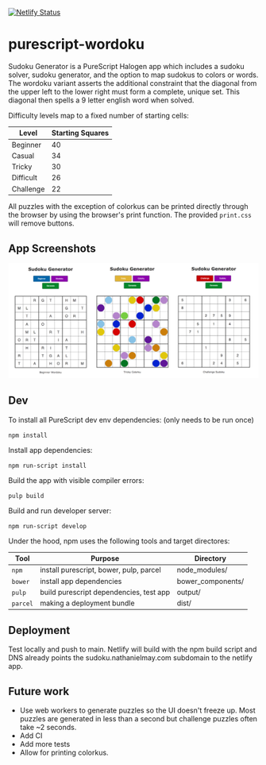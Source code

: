 [![Netlify Status](https://api.netlify.com/api/v1/badges/5e93a932-86a7-4294-a6a6-e70ad0077833/deploy-status)](https://app.netlify.com/sites/stoic-poitras-5e2add/deploys)

# purescript-wordoku

Sudoku Generator is a PureScript Halogen app which includes a sudoku solver, sudoku generator, and the option to map sudokus to colors or words. The wordoku variant asserts the additional constraint that the diagonal from the upper left to the lower right must form a complete, unique set. This diagonal then spells a 9 letter english word when solved.

Difficulty levels map to a fixed number of starting cells:

| Level     | Starting Squares |
| --------- | ---------------- |
| Beginner  | 40               |
| Casual    | 34               |
| Tricky    | 30               |
| Difficult | 26               |
| Challenge | 22               |

All puzzles with the exception of colorkus can be printed directly through the browser by using the browser's print function. The provided `print.css` will remove buttons.

## App Screenshots

![](./screenshots/all.png)

## Dev
To install all PureScript dev env dependencies: (only needs to be run once)
```
npm install
```

Install app dependencies:
```
npm run-script install
```

Build the app with visible compiler errors:
```
pulp build
```

Build and run developer server:
```
npm run-script develop
```

Under the hood, npm uses the following tools and target directores:

| Tool     | Purpose                                 | Directory         |
| -------- | --------------------------------------- | ----------------- |
| `npm`    | install purescript, bower, pulp, parcel | node_modules/     |
| `bower`  | install app dependencies                | bower_components/ |
| `pulp`   | build purescript dependencies, test app | output/           |
| `parcel` | making a deployment bundle              | dist/             |

## Deployment
Test locally and push to main. Netlify will build with the npm build script and DNS already points the sudoku.nathanielmay.com subdomain to the netlify app.

## Future work
- Use web workers to generate puzzles so the UI doesn't freeze up. Most puzzles are generated in less than a second but challenge puzzles often take ~2 seconds.
- Add CI
- Add more tests
- Allow for printing colorkus.